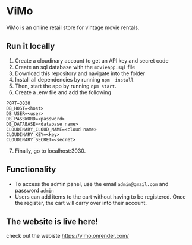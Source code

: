 # ViMo
ViMo is an online retail store for vintage movie rentals. 
## Run it locally
1. Create a cloudinary account to get an API key and secret code
2. Create an sql database with the ``` movieapp.sql ``` file
3. Download this repository and navigate into the folder
4. Install all dependencies by running
```npm  install``` 
1. Then, start the app by running 
```npm start```.
1. Create a .env file and add the following
```
PORT=3030
DB_HOST=<host>
DB_USER=<user>
DB_PASSWORD=<password>
DB_DATABASE=<database name>
CLOUDINARY_CLOUD_NAME=<cloud name>
CLOUDINARY_KEY=<key>
CLOUDINARY_SECRET=<secret>
```
7. Finally, go to localhost:3030.

## Functionality
* To access the admin panel, use the email ```admin@gmail.com``` and password ```admin``` 
* Users can add items to the cart without having to be registered. Once the register, the cart will carry over into their account.

## The website is live here!
check out the webiste https://vimo.onrender.com/
